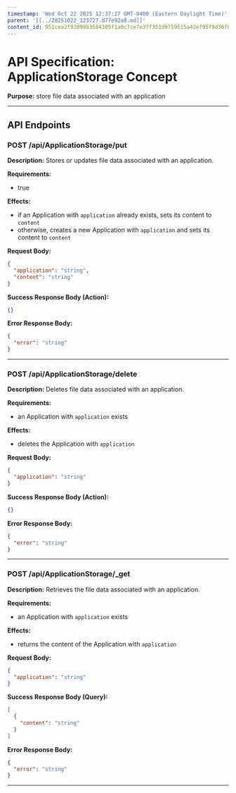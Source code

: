 ```yaml
---
timestamp: 'Wed Oct 22 2025 12:37:27 GMT-0400 (Eastern Daylight Time)'
parent: '[[../20251022_123727.d77e92a8.md]]'
content_id: 951cea2f93099b3584305f1a0c7ce7e37f351d9759515a42ef95f9d36f833e37
---
```


# API Specification: ApplicationStorage Concept

**Purpose:** store file data associated with an application

***

## API Endpoints

### POST /api/ApplicationStorage/put

**Description:** Stores or updates file data associated with an application.

**Requirements:**

* true

**Effects:**

* if an Application with `application` already exists, sets its content to `content`
* otherwise, creates a new Application with `application` and sets its content to `content`

**Request Body:**

```json
{
  "application": "string",
  "content": "string"
}
```

**Success Response Body (Action):**

```json
{}
```

**Error Response Body:**

```json
{
  "error": "string"
}
```

***

### POST /api/ApplicationStorage/delete

**Description:** Deletes file data associated with an application.

**Requirements:**

* an Application with `application` exists

**Effects:**

* deletes the Application with `application`

**Request Body:**

```json
{
  "application": "string"
}
```

**Success Response Body (Action):**

```json
{}
```

**Error Response Body:**

```json
{
  "error": "string"
}
```

***

### POST /api/ApplicationStorage/\_get

**Description:** Retrieves the file data associated with an application.

**Requirements:**

* an Application with `application` exists

**Effects:**

* returns the content of the Application with `application`

**Request Body:**

```json
{
  "application": "string"
}
```

**Success Response Body (Query):**

```json
[
  {
    "content": "string"
  }
]
```

**Error Response Body:**

```json
{
  "error": "string"
}
```

***
